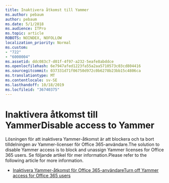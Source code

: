 ```yaml
---
title: Inaktivera åtkomst till Yammer
ms.author: pebaum
author: pebaum
ms.date: 5/1/2018
ms.audience: ITPro
ms.topic: article
ROBOTS: NOINDEX, NOFOLLOW
localization_priority: Normal
ms.custom:
- "722"
- "6000004"
ms.assetid: ddc083c7-d01f-4f97-a232-5eafe8abddce
ms.openlocfilehash: 6e7947afed1223fa55a2aa5710573c03cd804416
ms.sourcegitcommit: 037331d71f06750d972c0b6278b23bb15c4806ca
ms.translationtype: MT
ms.contentlocale: sv-SE
ms.lasthandoff: 10/18/2019
ms.locfileid: "36740375"
---
```

# <a name="disable-access-to-yammer"></a><span data-ttu-id="5184a-102">Inaktivera åtkomst till Yammer</span><span class="sxs-lookup"><span data-stu-id="5184a-102">Disable access to Yammer</span></span>

<span data-ttu-id="5184a-103">Lösningen för att inaktivera Yammer-åtkomst är att blockera och ta bort tilldelningen av Yammer-licenser för Office 365-användare.</span><span class="sxs-lookup"><span data-stu-id="5184a-103">The solution to disable Yammer access is to block and unassign Yammer licenses for Office 365 users.</span></span> <span data-ttu-id="5184a-104">Se följande artikel för mer information.</span><span class="sxs-lookup"><span data-stu-id="5184a-104">Please refer to the following article for more information.</span></span>
  
- [<span data-ttu-id="5184a-105">Inaktivera Yammer-åtkomst för Office 365-användare</span><span class="sxs-lookup"><span data-stu-id="5184a-105">Turn off Yammer access for Office 365 users</span></span>](https://docs.microsoft.com/yammer/manage-yammer-users/turn-off-user-access)
